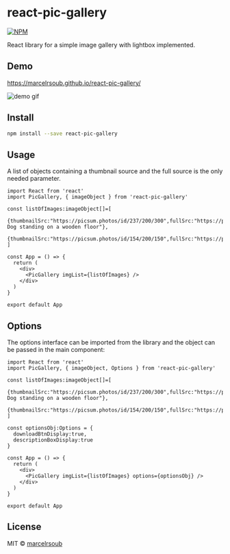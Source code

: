 # react-pic-gallery

> 

[![NPM](https://img.shields.io/npm/v/react-pic-gallery.svg)](https://www.npmjs.com/package/react-pic-gallery)

React library for a simple image gallery with lightbox implemented.

## Demo

https://marcelrsoub.github.io/react-pic-gallery/

![demo gif](https://i.imgur.com/f5O4m5i.gif)

## Install

```bash
npm install --save react-pic-gallery
```

## Usage

A list of objects containing a thumbnail source and the full source is the only needed parameter.

```tsx
import React from 'react'
import PicGallery, { imageObject } from 'react-pic-gallery'

const listOfImages:imageObject[]=[
  {thumbnailSrc:"https://picsum.photos/id/237/200/300",fullSrc:"https://picsum.photos/id/237/800/600",description:"A Dog standing on a wooden floor"},
  {thumbnailSrc:"https://picsum.photos/id/154/200/150",fullSrc:"https://picsum.photos/id/154/200/150"}
]

const App = () => {
  return (
    <div>
      <PicGallery imgList={listOfImages} />
    </div>
  )
}

export default App
```

## Options

The options interface can be imported from the library and the object can be passed in the main component:

```tsx
import React from 'react'
import PicGallery, { imageObject, Options } from 'react-pic-gallery'

const listOfImages:imageObject[]=[
  {thumbnailSrc:"https://picsum.photos/id/237/200/300",fullSrc:"https://picsum.photos/id/237/800/600",description:"A Dog standing on a wooden floor"},
  {thumbnailSrc:"https://picsum.photos/id/154/200/150",fullSrc:"https://picsum.photos/id/154/200/150"}
]

const optionsObj:Options = {
  downloadBtnDisplay:true,
  descriptionBoxDisplay:true
}

const App = () => {
  return (
    <div>
      <PicGallery imgList={listOfImages} options={optionsObj} />
    </div>
  )
}

export default App
```

## License

MIT © [marcelrsoub](https://github.com/marcelrsoub)
